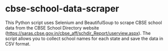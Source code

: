 # cbse-school-data-scraper
This Python script uses Selenium and BeautifulSoup to scrape CBSE school data from the CBSE School Directory website (https://saras.cbse.gov.in/cbse_aff/schdir_Report/userview.aspx). The script allows you to collect school names for each state and save the data in CSV format.
